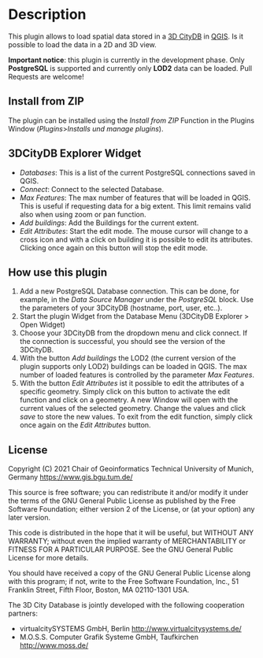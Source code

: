 # Description

This plugin allows to load spatial data stored in a [3D CityDB](https://www.3dcitydb.org/3dcitydb/) in [QGIS](http://www.qgis.org). Is it possible to load the data in a 2D and 3D view.

**Important notice**: this plugin is currently in the development phase. Only **PostgreSQL** is supported and currently only **LOD2** data can be loaded. Pull Requests are welcome!

## Install from ZIP

The plugin can be installed using the _Install from ZIP_ Function in the Plugins Window (_Plugins_>_Installs und manage plugins_).

## 3DCityDB Explorer Widget

- _Databases_: This is a list of the current PostgreSQL connections saved in QGIS.
- _Connect_: Connect to the selected Database.
- _Max Features_: The max number of features that will be loaded in QGIS. This is useful if requesting data for a big extent. This limit remains valid also when using zoom or pan function.
- _Add buildings_: Add the Buildings for the current extent.
- _Edit Attributes_: Start the edit mode. The mouse cursor will change to a cross icon and with a click on building it is possible to edit its attributes. Clicking once again on this button will stop the edit mode.

## How use this plugin

1. Add a new PostgreSQL Database connection. This can be done, for example, in the _Data Source Manager_ under the _PostgreSQL_ block. Use the parameters of your 3DCityDB (hostname, port, user, etc..).
2. Start the plugin Widget from the Database Menu (3DCityDB Explorer > Open Widget)
3. Choose your 3DCityDB from the dropdown menu and click connect. If the connection is successful, you should see the version of the 3DCityDB.
4. With the button _Add buildings_ the LOD2 (the current version of the plugin supports only LOD2) buildings can be loaded in QGIS. The max number of loaded features is controlled by the parameter _Max Features_.
5. With the button _Edit Attributes_ ist it possible to edit the attributes of a specific geometry. Simply click on this button to activate the edit function and click on a geometry. A new Window will open with the current values of the selected geometry. Change the values and click _save_ to store the new values. To exit from the edit function, simply click once again on the _Edit Attributes_ button.

## License

Copyright (C) 2021
Chair of Geoinformatics
Technical University of Munich, Germany
https://www.gis.bgu.tum.de/

This source is free software; you can redistribute it and/or modify it under
the terms of the GNU General Public License as published by the Free
Software Foundation; either version 2 of the License, or (at your option)
any later version.

This code is distributed in the hope that it will be useful, but WITHOUT ANY
WARRANTY; without even the implied warranty of MERCHANTABILITY or FITNESS
FOR A PARTICULAR PURPOSE. See the GNU General Public License for more
details.

You should have received a copy of the GNU General Public License along
with this program; if not, write to the Free Software Foundation, Inc.,
51 Franklin Street, Fifth Floor, Boston, MA 02110-1301 USA.

The 3D City Database is jointly developed with the following cooperation partners:

- virtualcitySYSTEMS GmbH, Berlin <http://www.virtualcitysystems.de/>
- M.O.S.S. Computer Grafik Systeme GmbH, Taufkirchen <http://www.moss.de/>
